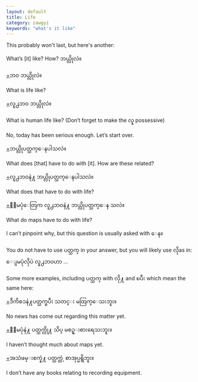 ```yaml
---
layout: default
title: Life
category: zawgyi
keywords: "what's it like"
---
```


<p>This probably won't last, but here's another:</p>

<p>What’s [it] like? How? <span class='zawgyi'>ဘယ္လိုလဲ။</span></p>

<p class='hide-trigger'><a href="#">+</a><span class='zawgyi'>ဘဝ ဘယ္လိုလဲ။</span></p>
<p class='hide-this'>What is life like?</p>

<p class='hide-trigger'><a href="#">+</a><span class='zawgyi'>လူ႕ဘဝ ဘယ္လိုလဲ။</span></p>
<p class='hide-this'>What is human life like? (Don’t forget to make the <span class='zawgyi'>လူ</span> possessive)</p>

<p>No, today has been serious enough. Let’s start over.</p>

<p class='hide-trigger'><a href="#">+</a><span class='zawgyi'>ဘယ္လိုပတ္သက္ေနပါသလဲ။</span></p>
<p class='hide-this'>What does [that] have to do with [it]. How are these related?</p>

<p class='hide-trigger'><a href="#">+</a><span class='zawgyi'>လူ႕ဘဝနဲ႔ ဘယ္လိုပတ္သက္ေနပါသလဲ။</span></p>
<p class='hide-this'>What does that have to do with life?</p>

<p class='hide-trigger'><a href="#">+</a><span class='zawgyi'>ေျမပုံေတြက လူ႕ဘဝနဲ႔ ဘယ္လိုပတ္သက္ေန သလဲ။</span></p>
<p class='hide-this'>What do maps have to do with life?</p>

<p>I can’t pinpoint why, but this question is usually asked with <span class='zawgyi'>ေန။</span></p>
<p>You do not have to use <span class='zawgyi'>ပတ္သက္</span> in your answer, but you will likely use <span class='mm3'>လို</span>as in:<br>
<span class='zawgyi'>ေျမပုံလိုပဲ လူ႕ဘဝဟာ </span>...</p>

<p>Some more examples, including <span class='zawgyi'>ပတ္သက္</span> with <span class='mm3'>လို႔</span> and <span class='mm3'>ၿပီး</span> which mean the same here:</p>
<p class='hide-trigger'><a href="#">+</a><span class='zawgyi'>ဒီကိစၥနဲ႔ပတ္သက္ၿပီး သတင္း မထြက္ေသးဘူး။</span></p>
<p class='hide-this'>No news has come out regarding this matter yet.</p>
<p class='hide-trigger'><a href="#">+</a><span class='zawgyi'>ေျမပုံနဲ႔ ပတ္သက္လို႔ သိပ္ မစဥ္းစားရေသးဘူး။</span></p>
<p class='hide-this'>I haven’t thought much about maps yet.</p>
<p class='hide-trigger'><a href="#">+</a><span class='zawgyi'>အသံဖမ္းစက္နဲ႔ ပတ္သက္တဲ့ စာအုပ္မရွိဘူး။</span></p>
<p class='hide-this'>I don’t have any books relating to recording equipment.</p>
